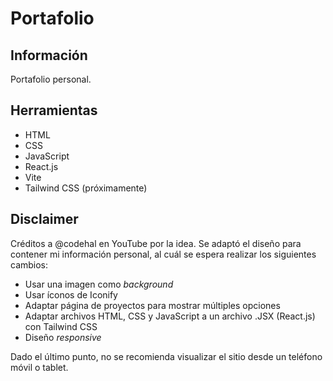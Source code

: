 # Portafolio
## Información
Portafolio personal.

## Herramientas

 - HTML
 - CSS
 - JavaScript
 - React.js
 - Vite
 - Tailwind CSS (próximamente)

## Disclaimer

Créditos a @codehal en YouTube por la idea. Se adaptó el diseño para contener mi información personal, al cuál se espera realizar los siguientes cambios:

 - Usar una imagen como *background*
 - Usar íconos de Iconify
 - Adaptar página de proyectos para mostrar múltiples opciones
 - Adaptar archivos HTML, CSS y JavaScript a un archivo .JSX (React.js) con Tailwind CSS
 - Diseño *responsive*
 
Dado el último punto, no se recomienda visualizar el sitio desde un teléfono móvil o tablet.